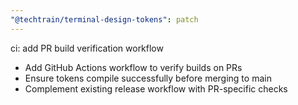 ```yaml
---
"@techtrain/terminal-design-tokens": patch
---
```


ci: add PR build verification workflow
- Add GitHub Actions workflow to verify builds on PRs
- Ensure tokens compile successfully before merging to main
- Complement existing release workflow with PR-specific checks